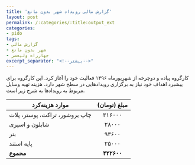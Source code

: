 ```yaml
---
title: 'گزارش مالی رویداد شهر بدون مانع'
layout: post
permalink: /:categories/:title:output_ext
categories:
- pido
tags:
- گزارش مالی
- شهر بدون مانع
- چهارراه ولیعصر
excerpt_separator: "<!--بیشتر-->"
---
```

کارگروه پیاده و دوچرخه از شهریورماه ۱۳۹۶ فعالیت خود را آغاز کرد. این کارگروه برای پیشبرد اهداف خود نیاز به برگزاری رویدادهایی در سطح شهر دارد. هزینه تهیه وسایل مربوط به رویدادها به شرح زیر است.

| موارد هزینه‌کرد                 	| مبلغ (تومان) 	|
|--------------------------------	|:------------:	|
| چاپ بروشور، تراکت، پوستر، پلات 	|    ۳۱۶۰۰۰    	|
| شابلون و اسپری                 	|     ۲۸۰۰۰    	|
| بنر                            	|     ۹۳۶۰۰    	|
| پایه استند                     	|     ۲۵۰۰۰    	|
| **مجموع**                       	|  **۴۲۲۶۰۰**   |